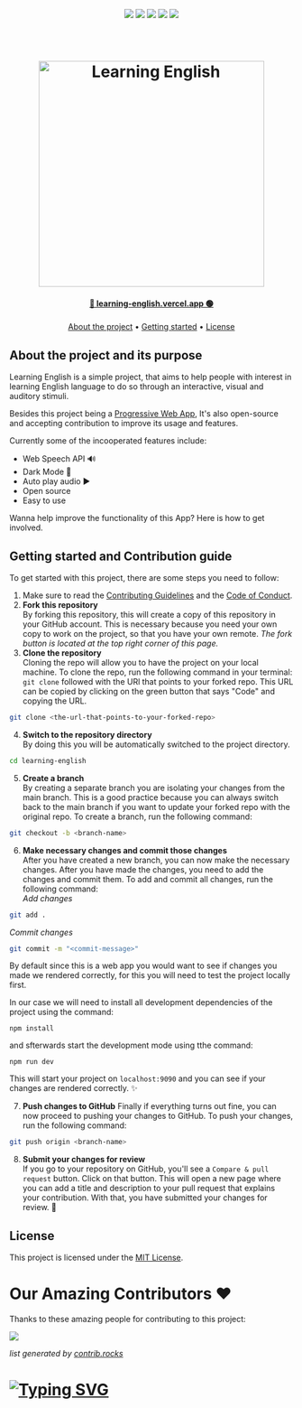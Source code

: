 <p align="center">
  <img src="https://img.shields.io/github/license/mashape/apistatus.svg?style=flat-square">
  <img src="https://img.shields.io/badge/hacktoberfest-2022-blueviolet">
  <img src="https://badges.frapsoft.com/typescript/code/typescript.svg?v=101">
  <img src="https://badges.frapsoft.com/os/v1/open-source.svg?v=101">
  <img src="https://img.shields.io/badge/PRs-welcome-green.svg">
</p>

<h1 align="center">
  <br>
  <a href="https://github.com/mathiasfc/learning-english">
    <img src="https://github.com/mathiasfc/learning-english/blob/main/public/images/logo.png" alt="Learning English" width="400">
  </a>
</h1>

<h4 align="center"><a href="https://learning-english.vercel.app/"/>🔗 learning-english.vercel.app 🟢</a></h4>

<p align="center">
  <a href="#about-the-project-and-its-purpose">About the project</a> •
  <a href="#getting-started-and-contribution-guide">Getting started</a> •
  <a href="#license">License</a>
</p>

## About the project and its purpose

Learning English is a simple project, that aims to help people with interest in learning English language to do so through an interactive, visual and auditory stimuli.

Besides this project being a [Progressive Web App](https://web.dev/progressive-web-apps/), It's also open-source and accepting contribution to improve its usage and features.

Currently some of the incooperated features include:

- Web Speech API 🔊
- Dark Mode 🌙
- Auto play audio ▶️
- Open source
- Easy to use

Wanna help improve the functionality of this App? Here is how to get involved.

## Getting started and Contribution guide

To get started with this project, there are some steps you need to follow:

1. Make sure to read the [Contributing Guidelines](CONTRIBUTING.md) and the [Code of Conduct](CODE_OF_CONDUCT.md).
2. **Fork this repository**  
   By forking this repository, this will create a copy of this repository in your GitHub account. This is necessary because you need your own copy to work on the project, so that you have your own remote. _The fork button is located at the top right corner of this page._
3. **Clone the repository**  
   Cloning the repo will allow you to have the project on your local machine. To clone the repo, run the following command in your terminal: `git clone` followed with the URl that points to your forked repo. This URL can be copied by clicking on the green button that says "Code" and copying the URL.

```bash
git clone <the-url-that-points-to-your-forked-repo>
```

4. **Switch to the repository directory**  
   By doing this you will be automatically switched to the project directory.

```bash
cd learning-english
```

5. **Create a branch**  
   By creating a separate branch you are isolating your changes from the main branch. This is a good practice because you can always switch back to the main branch if you want to update your forked repo with the original repo. To create a branch, run the following command:

```bash
git checkout -b <branch-name>
```

6. **Make necessary changes and commit those changes**  
   After you have created a new branch, you can now make the necessary changes. After you have made the changes, you need to add the changes and commit them. To add and commit all changes, run the following command:  
   _Add changes_

```bash
git add .
```

_Commit changes_

```bash
git commit -m "<commit-message>"
```

By default since this is a web app you would want to see if changes you made we rendered correctly, for this you will need to test the project locally first.

In our case we will need to install all development dependencies of the project using the command:

```shell
npm install
```

and sfterwards start the development mode using tthe command:

```shell
npm run dev
```

This will start your project on `localhost:9090` and you can see if your changes are rendered correctly. ✨

7. **Push changes to GitHub**
   Finally if everything turns out fine, you can now proceed to pushing your changes to GitHub. To push your changes, run the following command:

```bash
git push origin <branch-name>
```

8. **Submit your changes for review**  
   If you go to your repository on GitHub, you'll see a `Compare & pull request` button. Click on that button. This will open a new page where you can add a title and description to your pull request that explains your contribution. With that, you have submitted your changes for review. 🎉

## License

This project is licensed under the [MIT License](LICENSE).

# Our Amazing Contributors ❤️

Thanks to these amazing people for contributing to this project:

<a href="https://github.com/mathiasfc/learning-english/graphs/contributors">
  <img src="https://contrib.rocks/image?repo=mathiasfc/learning-english" />
</a>

_list generated by [contrib.rocks](https://contrib.rocks)_

# [![Typing SVG](https://readme-typing-svg.herokuapp.com?font=Fira+Code&pause=1000&width=435&height=100&lines=Hacktoberfest+2022)](https://git.io/typing-svg)
